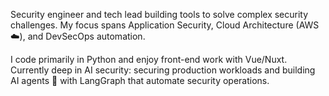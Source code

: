 <!--
**yogur/yogur** is a ✨ _special_ ✨ repository because its `README.md` (this file) appears on your GitHub profile.

Here are some ideas to get you started:

- 🔭 I’m currently working on ...
- 🌱 I’m currently learning ...
- 👯 I’m looking to collaborate on ...
- 🤔 I’m looking for help with ...
- 💬 Ask me about ...
- 📫 How to reach me: ...
- 😄 Pronouns: ...
- ⚡ Fun fact: ...
-->

Security engineer and tech lead building tools to solve complex security challenges. My focus spans Application Security, Cloud Architecture (AWS ☁️), and DevSecOps automation.

I code primarily in Python and enjoy front-end work with Vue/Nuxt. Currently deep in AI security: securing production workloads and building AI agents 🤖 with LangGraph that automate security operations.

